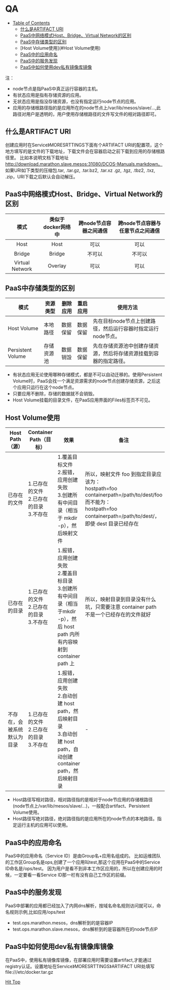 
<span id="qa">QA</span>
=================

* [Table of Contents](#qa)
   * [什么是ARTIFACT URI](#artifact)
   * [PaaS中网络模式Host、Bridge、Virtual Network的区别](#PaaS中网络模式的区别)
   * [PaaS中存储类型的区别](#PaaS中存储类型的区别)
   * [Host Volume使用](#Host Volume使用)
   * [PaaS中的应用命名](#PaaS中的应用命名)
   * [PaaS中的服务发现](#PaaS中的服务发现)
   * [PaaS中如何使用dev私有镜像库镜像](#PaaS中如何使用dev私有镜像库镜像)


注：
* node节点是指PaaS中真正运行容器的主机。
* 有状态应用是指有存储资源的应用。
* 无状态应用是指没存储资源，也没有指定运行node节点的应用。
* 应用的存储根路径指的是应用所在的node节点上/var/lib/mesos/slave/...,此路径对用户是透明的，用户使用存储根路径的文件写文件的相对路径即可。

<span id="artifact">什么是ARTIFACT URI</span>
------

创建应用时在Service》MORESRTTINGS下面有个ARTIFACT URI的配置项，这个地方填写的是文件的下载地址，下载文件会在容器启动之前下载到应用的存储根路径里。
比如本说明文档下载地址 http://download.marathon.slave.mesos:31080/DCOS-Manuals.markdown。
如果URI如下类型的压缩包.tar, .tar.gz, .tar.bz2, .tar.xz .gz, .tgz, .tbz2, .txz, .zip，URI下载之后默认会自动解压。

<span id="PaaS中网络模式的区别">PaaS中网络模式Host、Bridge、Virtual Network的区别</span>
------

| 模式 | 类似于docker网络中 | 跨node节点容器之间通信 | 跨node节点容器与任意节点之间通信 |
|:---:|:---:|:---:|:---:|
| Host | Host | 可以 | 可以 |
| Bridge | Bridge | 不可以 | 不可以 |
| Virtual Network | Overlay | 可以 | 可以 |

<span id="PaaS中存储类型的区别">PaaS中存储类型的区别</span>
------

| 模式 | 资源类型 | 删除应用 | 重启应用 | 使用方法 |
| --- | --- | --- | --- | --- |
| Host Volume | 本地路径 | 数据保留 | 数据保留 | 先在目标node节点上创建路径，然后运行容器时指定运行node节点。
| Persistent Volume | 存储资源池 | 数据销毁 | 数据保留 | 先在存储资源池中创建存储资源，然后将存储资源挂载到容器的指定路径。

* 有状态应用无论使用哪种存储模式，都是不可以自动迁移的。使用Persistent Volume时，PaaS会找一个满足资源需求的node节点创建存储资源，之后这个应用只运行在这个node节点。
* 只要应用不删除，存储的数据就不会销毁。
* Host Volume挂载的目录文件，在PaaS应用界面的Files标签页不可见。

<span id="Host Volume使用">Host Volume使用</span>
------

| Host Path（源）| Container Path（目标）| 效果 | 备注 |
| --- | --- | --- | --- |
| 已存在的文件 | 1.已存在的文件 <br> 2.已存在的目录 <br> 3.不存在 | 1.覆盖目标文件 <br> 2.报错，应用创建失败 <br> 3.创建所有中间目录（相当于 mkdir -p），然后映射文件 | 所以，映射文件 foo 到指定目录应该为：<br> hostpath=foo containerpath=/path/to/dest/foo <br> 而不能为：<br> hostpath=foo containerpath=/path/to/dest/，即使 dest 目录已经存在 |
| 已存在的目录 | 1.已存在的文件 <br> 2.已存在的目录 <br> 3.不存在 | 1.报错，应用创建失败 <br> 2.覆盖目标目录  <br> 3.创建所有中间目录（相当于mkdir -p），然后 host path 内所有内容映射到 container path 上 | 所以，映射目录到目录没有什么坑，只需要注意 container path 不是一个已经存在的文件就好 |
| 不存在，会被系统默认为目录 |  1.已存在的文件 <br> 2.已存在的目录 <br> 3.不存在 | 1.报错，应用创建失败 <br> 2.自动创建 host path，然后映射目录 <br> 3.自动创建 host path，自动创建container path，然后映射目录 | - |

* Host路径写相对路径，相对路径指的是相对于node节应用的存储根路径(node节点上/var/lib/mesos/slave/...)，一般配合artifact、Persistent Volume使用。
* Host路径写绝对路径，绝对路径指的是应用所在的node节点的本地路径。指定运行主机的应用可以使用。

<span id="PaaS中的应用命名">PaaS中的应用命名</span>
------

PaaS中的应用命名（Service ID）是由Group名+应用名组成的。
比如运维团队的工作区Group名是ops,创建了一个应用叫test,那这个应用在PaaS中的Service ID命名是/ops/test。
因为用户是看不到非本工作区应用的，所以在创建应用的时候，一定要看一看Service ID那一栏有没有自己工作区的前缀。

<span id="PaaS中的服务发现">PaaS中的服务发现</span>
------

PaaS中部署的应用都已经加入了内网dns解析，按域名命名规则访问就可以，命名规则示例,比如应用/ops/test

* test.ops.marathon.mesos，dns解析到的是容器IP
* test.ops.marathon.slave.mesos，dns解析到的是容器所在的node节点IP

<span id="PaaS中如何使用dev私有镜像库镜像">PaaS中如何使用dev私有镜像库镜像</span>
------

在PaaS中，使用私有镜像库镜像，在部署应用时需要设置artifact,才能通过registry认证。设置地址在Service》MORESRTTINGS》ARTIFACT URI处填写 file:///etc/docker.tar.gz


[Hit Top](#qa)

